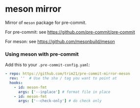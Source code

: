 meson mirror
===================

Mirror of `meson` package for pre-commit.

For pre-commit: see https://github.com/pre-commit/pre-commit

For meson: see https://github.com/mesonbuild/meson


### Using meson with pre-commit

Add this to your `.pre-commit-config.yaml`:

```yaml
- repo: https://github.com/trim21/pre-commit-mirror-meson
  rev: ''  # Use the sha / tag you want to point at
  hooks:
    - id: meson-fmt
      args: ['--inplace'] # format file in place
    - id: meson-fmt
      args: ['--check-only'] # do check only
```
